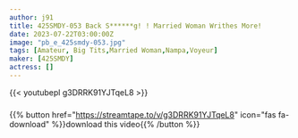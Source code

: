 ```yaml
---
author: j91
title: 425SMDY-053 Back S******g! ! Married Woman Writhes More!
date: 2023-07-22T03:00:00Z
image: "pb_e_425smdy-053.jpg"
tags: [Amateur, Big Tits,Married Woman,Nampa,Voyeur]
maker: [425SMDY]
actress: []
---
```



{{< youtubepl g3DRRK91YJTqeL8 >}}
###

{{% button href="https://streamtape.to/v/g3DRRK91YJTqeL8" icon="fas fa-download" %}}download this video{{% /button %}}


